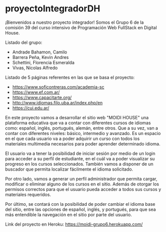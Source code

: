 # proyectoIntegradorDH
¡Bienvenidos a nuestro proyecto integrador!
Somos el Grupo 6 de la comisión 39 del curso intensivo de Programación Web FullStack en Digital House. 

Listado del grupo:
- Andrade Bahamon, Camilo
- Barrera Peña, Kevin Andres
- Schettini, Florencia Esmeralda
- Vivas, Nicolas Alfredo

Listado de 5 páginas referentes en las que se basa el proyecto:
- https://www.soficontreras.com/academia-sc
- https://www.ef.com.ar/
- https://www.capacitarte.org/
- http://www.idiomas.filo.uba.ar/index.php/en
- https://cui.edu.ar/

En este proyecto vamos a desarrollar el sitio web "MOIDI HOUSE" una plataforma educativa que va a contar con diferentes cursos de idiomas como: español, inglés, portugués, alemán, entre otros. Que a su vez, van a contar con diferentes niveles: básico, intermedio y avanzado. Es un espacio en el que cada usuario va a poder adquirir un curso con todos los materiales multimedia necesarios para poder aprender determinado idioma.

El usuario va a tener la posibilidad de iniciar sesión por medio de un login para acceder a su perfil de estudiante, en el cuál va a poder visualizar su progreso en los cursos seleccionados. También vamos a disponer de un buscador que permita localizar fácilmente el idioma solicitado. 

Por otro lado, vamos a generar un perfil administrador que permita cargar, modificar o eliminar alguno de los cursos en el sitio. Además de otorgar los permisos correctos para que el usuario pueda acceder a todos sus cursos y materiales requeridos.

Por último, se contará con la posibilidad de poder cambiar el idioma base del sitio, entre las opciones de español, inglés, y portugués, para que sea más entendible la navegación en el sitio por parte del usuario.

Link del proyecto en Heroku: https://moidi-grupo6.herokuapp.com/